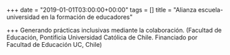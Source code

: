 +++
date = "2019-01-01T03:00:00+00:00"
tags = []
title = "Alianza escuela-universidad en la formación de educadores"

+++
Generando prácticas inclusivas mediante la colaboración. (Facultad de Educación, Pontificia Universidad Católica de Chile. Financiado por Facultad de Educación UC, Chile)